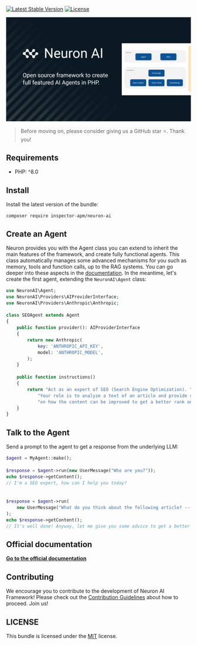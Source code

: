 [![Latest Stable Version](https://poser.pugx.org/inspector-apm/neuron-ai/v/stable)](https://packagist.org/packages/inspector-apm/neuron-ai)
[![License](https://poser.pugx.org/inspector-apm/neuron-ai/license)](//packagist.org/packages/inspector-apm/neuron-ai)

![](./docs/img/neuron-ai-php-framework.png)


> Before moving on, please consider giving us a GitHub star ⭐️. Thank you!

## Requirements

- PHP: ^8.0

## Install

Install the latest version of the bundle:

```
composer require inspector-apm/neuron-ai
```

## Create an Agent

Neuron provides you with the Agent class you can extend to inherit the main features of the framework,
and create fully functional agents. This class automatically manages some advanced mechanisms for you such as memory,
tools and function calls, up to the RAG systems. You can go deeper into these aspects in the [documentation](https://docs.neuron-ai.dev).
In the meantime, let's create the first agent, extending the `NeuronAI\Agent` class:

```php
use NeuronAI\Agent;
use NeuronAI\Providers\AIProviderInterface;
use NeuronAI\Providers\Anthropic\Anthropic;

class SEOAgent extends Agent
{
    public function provider(): AIProviderInterface
    {
        return new Anthropic(
            key: 'ANTHROPIC_API_KEY',
            model: 'ANTHROPIC_MODEL',
        );
    }

    public function instructions()
    {
        return "Act as an expert of SEO (Search Engine Optimization). ".
            "Your role is to analyze a text of an article and provide suggestions ".
            "on how the content can be improved to get a better rank on Google search.";
    }
}
```


## Talk to the Agent

Send a prompt to the agent to get a response from the underlying LLM:

```php
$agent = MyAgent::make();

$response = $agent->run(new UserMessage("Who are you?"));
echo $response->getContent();
// I'm a SEO expert, how can I help you today?


$response = $agent->run(
    new UserMessage("What do you think about the following article? --- ".file_get_contents('./README.md'))
);
echo $response->getContent();
// It's well done! Anyway, let me give you some advice to get a better rank on Google...
```

## Official documentation

**[Go to the official documentation](https://neuron.inspector.dev/)**

## Contributing

We encourage you to contribute to the development of Neuron AI Framework!
Please check out the [Contribution Guidelines](CONTRIBUTING.md) about how to proceed. Join us!

## LICENSE

This bundle is licensed under the [MIT](LICENSE) license.
